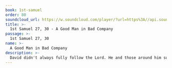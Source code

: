 ```yaml
---
book: 1st-samuel
order: 80
soundcloud_url: https://w.soundcloud.com/player/?url=https%3A//api.soundcloud.com/tracks/
title: >-
  1st Samuel 27, 30 - A Good Man in Bad Company
passage: >-
  1st Samuel 27, 30
name: >-
  A Good Man in Bad Company
description: >-
  David didn't always fully follow the Lord. He and those around him suffered as a result.
---
```


